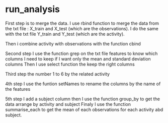 # run_analysis

First step is to merge the data. I use rbind function to merge the data from the txt file : X_train and X_test (which are the observations).
I do the same with the txt file Y_train and Y_test (which are the activity).

Then i combine activity with observations with the function cbind

Second step I use the function grep on the txt file features to know which columns I need to keep if I want only the mean and standard deviation columns
Then I use select function the keep the right columns

Third step the number 1 to 6 by the related activity

4th step I use the funtion setNames to rename the columns by the name of the features

5th step I add a subject column then I use the function group_by to get the data arrange by activity and subject
Finaly I use the function summarise_each to get the mean of each observations for each activity abd subject.
